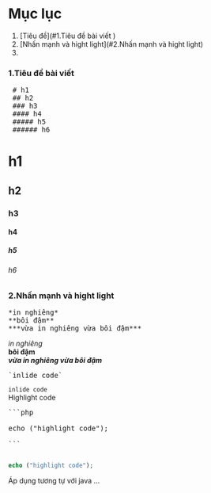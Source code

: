 # Mục lục 
1.  [Tiêu đề](#1.Tiêu đề bài viết )
2.  [Nhấn mạnh và hight light](#2.Nhấn mạnh và hight light)
3.  
### 1.Tiêu đề bài viết 
<pre> # h1
 ## h2
 ### h3   
 #### h4   
 ##### h5   
 ###### h6   
</pre>
# h1
## h2
### h3
#### h4
##### h5
###### h6
### 2.Nhấn mạnh và hight light 
<pre>
*in nghiêng*   
**bôi đậm**  
***vừa in nghiêng vừa bôi đậm***
</pre>
*in nghiêng*   
**bôi đậm**  
***vừa in nghiêng vừa bôi đậm***   
<pre>`inlide code`</pre>
`inlide code`   
Highlight code 
<pre>```php

echo ("highlight code");

```</pre>   
```php

echo ("highlight code");

```
Áp dụng tương tự với java ...
